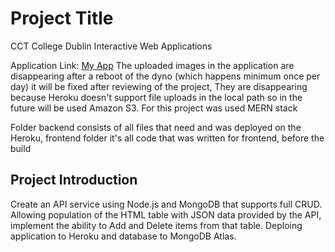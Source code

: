 # Project Title

CCT College Dublin
Interactive Web Applications


Application Link: <a href="https://tarasyo.me/">My App</a>
The uploaded images in the application are disappearing after a reboot of the dyno (which happens minimum once per day) it will be fixed after reviewing of the project,
They are disappearing because Heroku doesn't support file uploads in the local path so in the future will be used Amazon S3.
For this project was used MERN stack 

Folder backend consists of all files that need and was deployed on the Heroku, 
frontend folder it's all code that was written for frontend, before the build

## Project Introduction
Create an API service using Node.js and MongoDB that supports full CRUD. Allowing population of the HTML table with JSON data
provided by the API, implement the ability to Add and Delete items from that table. 
Deploing application to Heroku and database to MongoDB Atlas.
